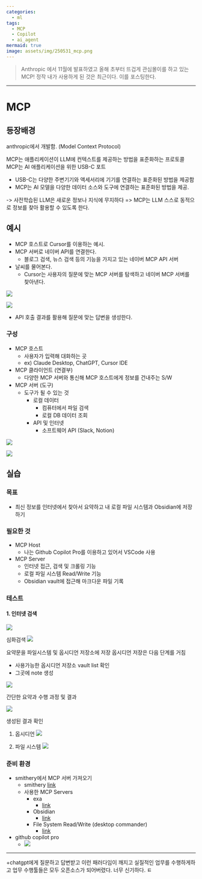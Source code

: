 ```yaml
---
categories:
  - ml
tags:
  - MCP
  - Copilot
  - ai_agent
mermaid: true
image: assets/img/250531_mcp.png
---
```

>  Anthropic 에서 11월에 발표하였고 올해 초부터 뜨겁게 관심몰이를 하고 있는 MCP! 정작 내가 사용하게 된 것은 최근이다. 이를 포스팅한다.
---

# MCP
## 등장배경
anthropic에서 개발함. (Model Context Protocol)

MCP는 애플리케이션이 LLM에 컨텍스트를 제공하는 방법을 표준화하는 프로토콜 
MCP는 AI 애플리케이션을 위한 USB-C 포트 
- USB-C는 다양한 주변기기와 액세서리에 기기를 연결하는 표준화된 방법을 제공함
- MCP는 AI 모델을 다양한 데이터 소스와 도구에 연결하는 표준화된 방법을 제공.

-> 사전학습된 LLM은 새로운 정보나 지식에 무지하다
=> MCP는 LLM 스스로 동적으로 정보를 찾아 활용할 수 있도록 한다.

## 예시
- MCP 호스트로 Cursor를 이용하는 예시.
- MCP 서버로 네이버 API를 연결한다.
	- 블로그 검색, 뉴스 검색 등의 기능을 가지고 있는 네이버 MCP API 서버
- 날씨를 물어본다. 
	- Cursor는 사용자의 질문에 맞는 MCP 서버를 탐색하고 네이버 MCP 서버를 찾아낸다.

![](https://i.imgur.com/iLybt2W.png)

![](https://i.imgur.com/YCYQhJD.png)

- API 호출 결과를 활용해 질문에 맞는 답변을 생성한다.

### 구성
- MCP 호스트
	- 사용자가 입력해 대화하는 곳
	- ex) Claude Desktop, ChatGPT, Cursor IDE
- MCP 클라이언트 (연결부)
	- 다양한 MCP 서버와 통신해 MCP 호스트에게 정보를 건내주는 S/W
- MCP 서버 (도구)
	- 도구가 될 수 있는 것
		- 로컬 데이터
			- 컴퓨터에서 파일 검색
			- 로컬 DB 데이터 조회
		- API 및 인터넷
			- 소프트웨어 API (Slack, Notion)

![](https://i.imgur.com/dnAhvFN.png)

![](https://i.imgur.com/3nbyWon.png)


## 실습
### 목표
- 최신 정보를 인터넷에서 찾아서 요약하고 내 로컬 파일 시스템과 Obsidian에 저장하기

### 필요한 것
- MCP Host
	- 나는 Github Copilot Pro를 이용하고 있어서 VSCode 사용
- MCP Server
	- 인터넷 접근, 검색 및 크롤링 기능
	- 로컬 파일 시스템 Read/Write 기능
	- Obsidian vault에 접근해 마크다운 파일 기록

### 테스트
#### 1. 인터넷 검색
![](https://i.imgur.com/40TxQyp.png)

심화검색
![](https://i.imgur.com/g8uNQIX.png)

요약문을 파일시스템 및 옵시디언 저장소에 저장
옵시디언 저장은 다음 단계를 거침
- 사용가능한 옵시디언 저장소 vault list 확인
- 그곳에 note 생성

![](https://i.imgur.com/ChQJ3qP.png)

간단한 요약과 수행 과정 및 결과

![](https://i.imgur.com/JZpxXx1.png)

생성된 결과 확인
1. 옵시디언
	![](https://i.imgur.com/ZYXJ6eo.png)

2. 파일 시스템
	![](https://i.imgur.com/E8C48Fo.png)

### 준비 환경
- smithery에서 MCP 서버 가져오기
	- smithery [link](https://smithery.ai/)
	- 사용한 MCP Servers
		- exa
			- [link](https://smithery.ai/server/exa)
		- Obsidian
			- [link](https://smithery.ai/server/obsidian-mcp)
		- File System Read/Write (desktop commander)
			- [link](https://smithery.ai/server/@wonderwhy-er/desktop-commander)
- github copilot pro
	- ![](https://i.imgur.com/zVmOn9f.png)


---

+chatgpt에게 질문하고 답변받고 이런 패러다임이 깨지고 실질적인 업무를 수행하게하고 업무 수행툴들은 모두 오픈소스가 되어버렸다. 너무 신기하다.
ㅌ